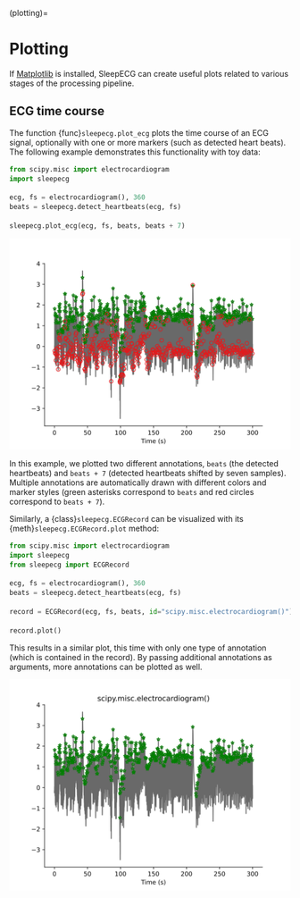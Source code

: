 (plotting)=
# Plotting
If [Matplotlib](https://matplotlib.org/) is installed, SleepECG can create useful plots related to various stages of the processing pipeline.

## ECG time course
The function {func}`sleepecg.plot_ecg` plots the time course of an ECG signal, optionally with one or more markers (such as detected heart beats). The following example demonstrates this functionality with toy data:

```python
from scipy.misc import electrocardiogram
import sleepecg

ecg, fs = electrocardiogram(), 360
beats = sleepecg.detect_heartbeats(ecg, fs)

sleepecg.plot_ecg(ecg, fs, beats, beats + 7)
```

![ECG time course with beat annotations](./img/plot_ecg.svg)

In this example, we plotted two different annotations, `beats` (the detected heartbeats) and `beats + 7` (detected heartbeats shifted by seven samples). Multiple annotations are automatically drawn with different colors and marker styles (green asterisks correspond to `beats` and red circles correspond to `beats + 7`).

Similarly, a {class}`sleepecg.ECGRecord` can be visualized with its {meth}`sleepecg.ECGRecord.plot` method:

```python
from scipy.misc import electrocardiogram
import sleepecg
from sleepecg import ECGRecord

ecg, fs = electrocardiogram(), 360
beats = sleepecg.detect_heartbeats(ecg, fs)

record = ECGRecord(ecg, fs, beats, id="scipy.misc.electrocardiogram()")

record.plot()
```

This results in a similar plot, this time with only one type of annotation (which is contained in the record). By passing additional annotations as arguments, more annotations can be plotted as well.

![ECG record visualization](./img/ecgrecord_plot.svg)
